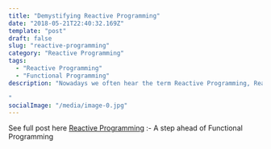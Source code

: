 ```yaml
---
title: "Demystifying Reactive Programming"
date: "2018-05-21T22:40:32.169Z"
template: "post"
draft: false
slug: "reactive-programming"
category: "Reactive Programming"
tags:
  - "Reactive Programming"
  - "Functional Programming"
description: "Nowadays we often hear the term Reactive Programming, Reactive Extensions, RXJava and all the hype around them but you can’t get your head around them or may be you’ve seen it used a few places but you’re still a little confused and would like some clarifications. I’ll try to make this post easy and simple for you.

"
socialImage: "/media/image-0.jpg"
---
```


See full post here
[Reactive Programming](https://www.linkedin.com/pulse/reactive-programming-step-ahead-functional-murtaza-bagwala/) :- A step ahead of Functional Programming
